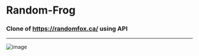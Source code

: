 # Random-Frog
### Clone of https://randomfox.ca/ using API

-------------------------------------------

![image](https://user-images.githubusercontent.com/50515418/178722163-7d02c3cc-d677-4779-9cbf-e205b0f0c095.png)
